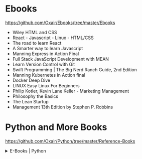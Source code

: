 # Ebooks

https://github.com/Oxair/Ebooks/tree/master/Ebooks


* Wiley HTML and CSS
* React - Javascript - Linux - HTML/CSS
* The road to learn React
* A Smarter way to learn Javascript
* Manning Express in Action Final
* Full Stack JavaScript Development with MEAN
* Learn Version Control with Git
* Swift Programming | The Big Nerd Ranch Guide, 2nd Edition
* Manning Kubernetes in Action final
* Docker Deep Dive
* LINUX Easy Linux For Beginners
* Philip Kotler, Kevin Lane Keller - Marketing Management
* Philosophy the Basics
* The Lean Startup
* Management 13th Edition by Stephen P. Robbins


# Python and More Books

https://github.com/Oxair/Python/tree/master/Reference-Books
 
<details>
  <summary>E-Books | Python</summary>
 
    * A SmarterWay_to_Learn_Python
 
    * Deep Learning with Python
    
    * Learning Git
    
    * Learning Pandas
    
    * Matplotlib for Python Developers
    
    * NumPy 3rd Edition 2
    
    * Python Crash Course
    
    * Python for Data Analysis
    
    * Workflow of version control
</details>
